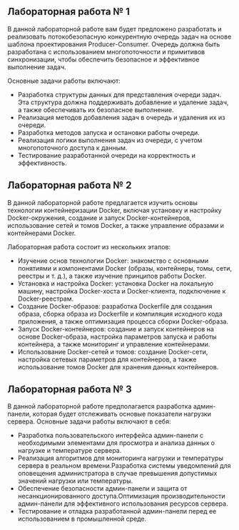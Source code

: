 ## Лабораторная работа № 1

  В данной лабораторной работе вам будет предложено разработать и реализовать потокобезопасную конкурентную очередь задач на основе шаблона проектирования Producer-Consumer. 
Очередь должна быть разработана с использованием многопоточности и примитивов синхронизации, чтобы обеспечить безопасное и эффективное выполнение задач.

Основные задачи работы включают:
  * Разработка структуры данных для представления очереди задач. Эта структура должна поддерживать добавление и удаление задач, а также обеспечивать их безопасное выполнение.
  * Реализация методов добавления задач в очередь и удаления их из очереди.
  * Разработка методов запуска и остановки работы очереди.
  * Реализация логики выполнения задач из очереди, с учетом многопоточного доступа к данным.
  * Тестирование разработанной очереди на корректность и эффективность.

## Лабораторная работа № 2
В данной лабораторной работе предлагается изучить основы технологии контейнеризации Docker, включая установку и настройку Docker-окружения, создание и запуск Docker-контейнеров, использование сетей и томов Docker, а также управление образами и контейнерами Docker.

Лабораторная работа состоит из нескольких этапов:
 * Изучение основ технологии Docker: знакомство с основными понятиями и компонентами Docker (образы, контейнеры, томы, сети, реестры и т. д.), а также изучение принципов работы Docker.
 * Установка и настройка Docker: установка Docker на локальную машину, настройка Docker-хоста и Docker-клиента, подключение к Docker-реестрам.
 * Создание Docker-образов: разработка Dockerfile для создания образа, сборка образа из Dockerfile и компиляция исходного кода приложения, а также оптимизация процесса сборки Docker-образа.
 * Запуск Docker-контейнеров: создание и запуск контейнеров на основе Docker-образа, настройка параметров запуска и работы контейнера, а также мониторинг и управление контейнерами.
 * Использование Docker-сетей и томов: создание Docker-сети, настройка сетевых параметров для контейнеров, а также использование томов Docker для хранения данных контейнеров.

## Лабораторная работа № 3
В данной лабораторной работе предполагается разработка админ-панели, которая будет отслеживать основые показатели нагрузки сервера. 
  Основные задачи работы включают в себя:
  * Разработка пользовательского интерфейса админ-панели с необходимыми элементами для просмотра и анализа данных о нагрузке и температуре сервера.
  * Реализация алгоритмов для мониторинга нагрузки и температуры сервера в реальном времени.Разработка системы уведомлений для оповещения администратора в случае превышения допустимых значений нагрузки или температуры.
  * Обеспечение безопасности админ-панели и защита от несанкционированного доступа.Оптимизация производительности админ-панели для эффективного использования ресурсов сервера.
  * Тестирование и отладка разработанной админ-панели перед ее использованием в промышленной среде.
